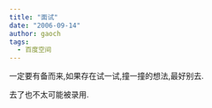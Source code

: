 ```yaml
---
title: "面试"
date: "2006-09-14"
author: gaoch
tags:
  - 百度空间
---
```


一定要有备而来,如果存在试一试,撞一撞的想法,最好别去.

去了也不太可能被录用.
